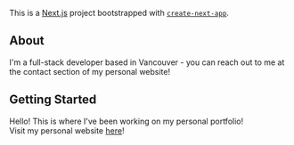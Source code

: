 This is a [Next.js](https://nextjs.org/) project bootstrapped with [`create-next-app`](https://github.com/vercel/next.js/tree/canary/packages/create-next-app).

## About
I'm a full-stack developer based in Vancouver - you can reach out to me at the contact section of my personal website!

## Getting Started

Hello! This is where I've been working on my personal portfolio!\
Visit my personal website [here](https://terrenceliu.com)!